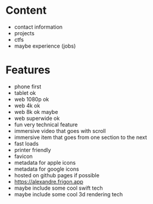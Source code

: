 # Content

- contact information
- projects
- ctfs
- maybe experience (jobs)

# Features

- phone first
- tablet ok
- web 1080p ok
- web 4k ok
- web 8k ok maybe
- web superwide ok
- fun very technical feature
- immersive video that goes with scroll
- immersive item that goes from one section to the next
- fast loads
- printer friendly
- favicon
- metadata for apple icons
- metadata for google icons
- hosted on github pages if possible
- https://alexandre.frigon.app
- maybe include some cool swift tech
- maybe include some cool 3d rendering tech

